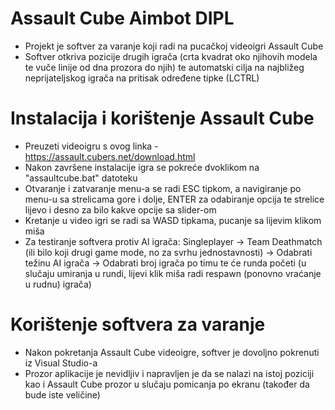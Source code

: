 # Assault Cube Aimbot DIPL
- Projekt je softver za varanje koji radi na pucačkoj videoigri Assault Cube
- Softver otkriva pozicije drugih igrača (crta kvadrat oko njihovih modela te vuče linije od dna prozora do njih) te
 automatski cilja na najbližeg neprijateljskog igrača na pritisak određene tipke (LCTRL)

# Instalacija i korištenje Assault Cube 
- Preuzeti videoigru s ovog linka - https://assault.cubers.net/download.html 
- Nakon završene instalacije igra se pokreće dvoklikom na "assaultcube.bat" datoteku
- Otvaranje i zatvaranje menu-a se radi ESC tipkom, a navigiranje po menu-u sa strelicama gore i dolje, ENTER za odabiranje opcija te strelice lijevo i desno za bilo kakve opcije sa slider-om
- Kretanje u video igri se radi sa WASD tipkama, pucanje sa lijevim klikom miša
- Za testiranje softvera protiv AI igrača: Singleplayer -> Team Deathmatch (ili bilo koji drugi game mode, no za svrhu jednostavnosti) -> Odabrati težinu AI igrača -> Odabrati broj igrača po timu te će runda početi (u slučaju umiranja u rundi, lijevi klik miša radi respawn (ponovno vraćanje u rudnu) igrača)

# Korištenje softvera za varanje
- Nakon pokretanja Assault Cube videoigre, softver je dovoljno pokrenuti iz Visual Studio-a
- Prozor aplikacije je nevidljiv i napravljen je da se nalazi na istoj poziciji kao i Assault Cube prozor u slučaju pomicanja po ekranu (također da bude iste veličine)
